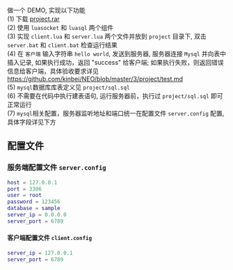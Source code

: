 做一个 DEMO, 实现以下功能    
(1) 下载 [project.rar](https://github.com/kinbei/NEO/blob/master/3/project.rar)     
(2) 使用 `luasocket` 和 `luasql` 两个组件    
(3) 实现 `client.lua` 和 `server.lua` 两个文件并放到 `project` 目录下, 双击 `server.bat` 和 `client.bat` 检查运行结果     
(4) 在 `客户端` 输入字符串 `hello world`, 发送到服务器, 服务器连接 `Mysql` 并向表中插入记录, 如果执行成功，返回 "success" 给客户端; 如果执行失败，则返回错误信息给客户端，具体验收要求详见 https://github.com/kinbei/NEO/blob/master/3/project/test.md    
(5) `mysql`数据库库表定义见 `project/sql.sql`      
(6) 不需要在代码中执行建表语句, 运行服务器前，执行过 `project/sql.sql` 即可正常运行      
(7) `mysql`相关配置，服务器监听地址和端口统一在配置文件 `server.config` 配置, 具体字段详见下方    

## 配置文件

### 服务端配置文件 `server.config`    
```lua
host = 127.0.0.1
port = 3306
user = root
password = 123456
database = sample
server_ip = 0.0.0.0
server_port = 6789
```

#### 客户端配置文件 `client.config`    
```lua
server_ip = 127.0.0.1
server_port = 6789
```

